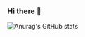 ### Hi there 👋

<!--
**caputchinefrobles/caputchinefrobles** is a ✨ _special_ ✨ repository because its `README.md` (this file) appears on your GitHub profile.

Here are some ideas to get you started:

- 🔭 I’m currently working on ...
- 🌱 I’m currently learning ...
- 👯 I’m looking to collaborate on ...
- 🤔 I’m looking for help with ...
- 💬 Ask me about ...
- 📫 How to reach me: ...
- 😄 Pronouns: ...
- ⚡ Fun fact: ...![image](https://user-images.githubusercontent.com/8964036/214888491-39aad5e9-bd82-4adf-b2e8-c6ceebf55c81.png)

-->

![Anurag's GitHub stats](https://github-readme-stats.vercel.app/api?username=caputchinefrobles&show_icons=true&theme=radical&count_private=true)
